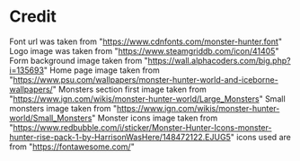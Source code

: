 # Credit

Font url was taken from "https://www.cdnfonts.com/monster-hunter.font"
Logo image was taken from "https://www.steamgriddb.com/icon/41405"
Form background image taken from "https://wall.alphacoders.com/big.php?i=135693"
Home page image taken from "https://www.psu.com/wallpapers/monster-hunter-world-and-iceborne-wallpapers/"
Monsters section first image taken from "https://www.ign.com/wikis/monster-hunter-world/Large_Monsters"
Small monsters image taken from "https://www.ign.com/wikis/monster-hunter-world/Small_Monsters"
Monster icons image taken from "https://www.redbubble.com/i/sticker/Monster-Hunter-Icons-monster-hunter-rise-pack-1-by-HarrisonWasHere/148472122.EJUG5"
icons used are from "https://fontawesome.com/"
